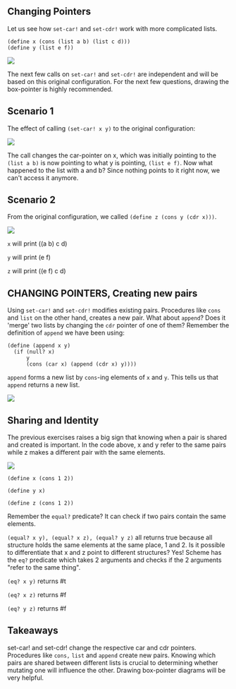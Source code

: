 ## Changing Pointers

Let us see how `set-car!` and `set-cdr!` work with more complicated lists.

    
    
    (define x (cons (list a b) (list c d)))
    (define y (list e f))
    

![](http://mitpress.mit.edu/sicp/full-text/book/ch3-Z-G-13.gif)

The next few calls on `set-car!` and `set-cdr!` are independent and will be
based on this original configuration. For the next few questions, drawing the
box-pointer is highly recommended.

## Scenario 1

The effect of calling `(set-car! x y)` to the original configuration:

![](http://mitpress.mit.edu/sicp/full-text/book/ch3-Z-G-14.gif)

The call changes the car-pointer on x, which was initially pointing to the
`(list a b)` is now pointing to what y is pointing, `(list e f)`. Now what
happened to the list with a and b? Since nothing points to it right now, we
can't access it anymore.

## Scenario 2

From the original configuration, we called `(define z (cons y (cdr x)))`.

![](http://mitpress.mit.edu/sicp/full-text/book/ch3-Z-G-15.gif)

`x` will print ((a b) c d)

`y` will print (e f)

`z` will print ((e f) c d)

## CHANGING POINTERS, Creating new pairs

Using `set-car!` and `set-cdr!` modifies existing pairs. Procedures like
`cons` and `list` on the other hand, creates a new pair. What about `append`?
Does it 'merge' two lists by changing the `cdr` pointer of one of them?
Remember the definition of `append` we have been using:

    
    
    (define (append x y)
      (if (null? x)
          y
          (cons (car x) (append (cdr x) y))))
    

`append` forms a new list by `cons`-ing elements of `x` and `y`. This tells us
that `append` returns a new list.

![](/static/lab9-4.png)

## Sharing and Identity

The previous exercises raises a big sign that knowing when a pair is shared
and created is important. In the code above, x and y refer to the same pairs
while z makes a different pair with the same elements.

![](/static/lab9-5.png)

`(define x (cons 1 2))`

`(define y x)`

`(define z (cons 1 2))`

Remember the `equal?` predicate? It can check if two pairs contain the same
elements.

`(equal? x y), (equal? x z), (equal? y z)` all returns true because all
structure holds the same elements at the same place, 1 and 2. Is it possible
to differentiate that x and z point to different structures? Yes! Scheme has
the `eq?` predicate which takes 2 arguments and checks if the 2 arguments
"refer to the same thing".

`(eq? x y)` returns #t

`(eq? x z)` returns #f

`(eq? y z)` returns #f

## Takeaways

set-car! and set-cdr! change the respective car and cdr pointers. Procedures
like `cons,` `list` and `append` create new pairs. Knowing which pairs are
shared between different lists is crucial to determining whether mutating one
will influence the other. Drawing box-pointer diagrams will be very helpful.

